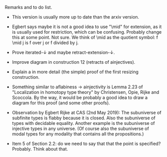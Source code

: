 Remarks and to do list.


 * This version is usually more up to date than the arxiv version.

 * Egbert says maybe it is not a good idea to use "\mid" for
   extension, as it is usually used for restriction, which can be
   confusing. Probably change this at some point. Not sure. We think
   of \mid as the quotient symbol: f \mid j is f over j or f divided
   by j.

 * Prove iterated-↓ and maybe retract-extension-↓.

 * Improve diagram in construction 12 (retracts of ainjectives).

 * Explain a in more detail (the simple) proof of the first resizing
   construction.

 * Something similar to aflabiness -> ainjectivity is Lemma 2.23 of
   "Localization in homotopy type theory" by Christensen, Opie, Rijke
   and Scoccola. By the way, it would be probably a good idea to draw
   a diagram for this proof (and some other proofs).

 * Observation by Egbert Rijke at CAS (2nd May 2019): The subuniverse
   of subfinite types is flabby because it is closed. Also the
   subuniverse of types with decidable equality. Another example is
   the subuniverse of injective types in any universe. (Of course also
   the subuniverse of modal types for any modality that contains all
   the propositions.)

 * Item 5 of Section 2.2: do we need to say that that the point is
   specified? Probably. Think about that.
